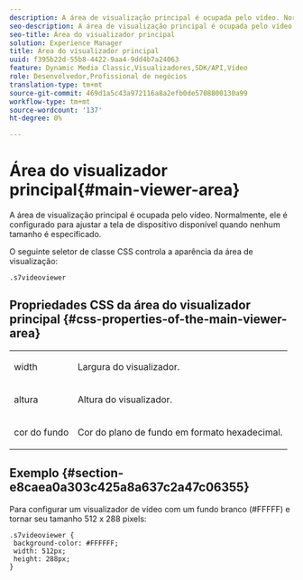 ```yaml
---
description: A área de visualização principal é ocupada pelo vídeo. Normalmente, ele é configurado para ajustar a tela de dispositivo disponível quando nenhum tamanho é especificado.
seo-description: A área de visualização principal é ocupada pelo vídeo. Normalmente, ele é configurado para ajustar a tela de dispositivo disponível quando nenhum tamanho é especificado.
seo-title: Área do visualizador principal
solution: Experience Manager
title: Área do visualizador principal
uuid: f395b22d-55b8-4422-9aa4-9dd4b7a24063
feature: Dynamic Media Classic,Visualizadores,SDK/API,Vídeo
role: Desenvolvedor,Profissional de negócios
translation-type: tm+mt
source-git-commit: 469d1a5c43a972116a8a2efb0de5708800130a99
workflow-type: tm+mt
source-wordcount: '137'
ht-degree: 0%

---
```



# Área do visualizador principal{#main-viewer-area}

A área de visualização principal é ocupada pelo vídeo. Normalmente, ele é configurado para ajustar a tela de dispositivo disponível quando nenhum tamanho é especificado.

<!--<a id="section_061E550C1C1D4DB2BD663A898895B38C"></a>-->

O seguinte seletor de classe CSS controla a aparência da área de visualização:

```
.s7videoviewer 
```

## Propriedades CSS da área do visualizador principal {#css-properties-of-the-main-viewer-area}

<table id="table_C48C56E696304C9BAFEE71BA9EA9A174"> 
 <tbody> 
  <tr> 
   <td colname="col1"> <p> <span class="codeph"> width </span> </p> </td> 
   <td colname="col2"> <p>Largura do visualizador. </p> </td> 
  </tr> 
  <tr> 
   <td colname="col1"> <p> <span class="codeph"> altura  </span> </p> </td> 
   <td colname="col2"> <p>Altura do visualizador. </p> </td> 
  </tr> 
  <tr> 
   <td colname="col1"> <p> <span class="codeph"> cor do fundo  </span> </p> </td> 
   <td colname="col2"> <p> Cor do plano de fundo em formato hexadecimal. </p> </td> 
  </tr> 
 </tbody> 
</table>

## Exemplo {#section-e8caea0a303c425a8a637c2a47c06355}

Para configurar um visualizador de vídeo com um fundo branco (#FFFFF) e tornar seu tamanho 512 x 288 pixels:

```
.s7videoviewer { 
 background-color: #FFFFFF; 
 width: 512px; 
 height: 288px;  
}
```

